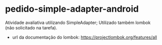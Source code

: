 ﻿# pedido-simple-adapter-android
Atividade avaliativa utilizando SimpleAdapter;
Utilizado também lombok (não solicitado na tarefa).
- url da documentação do lombok: https://projectlombok.org/features/all
